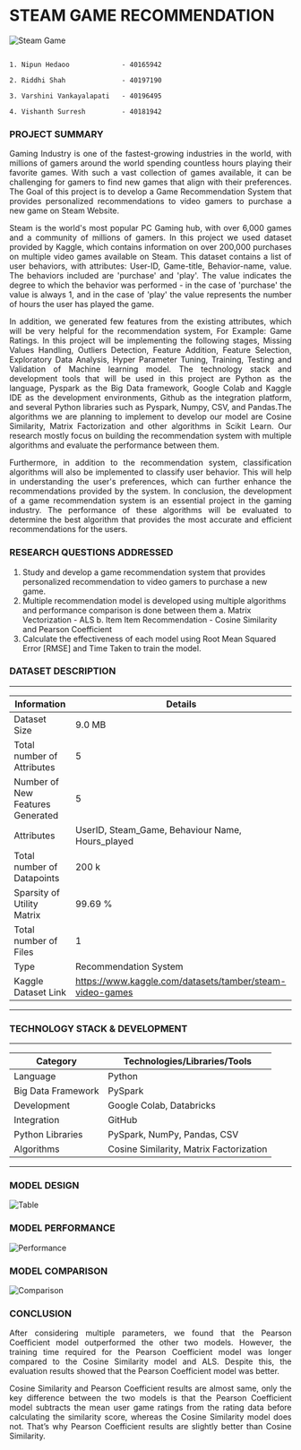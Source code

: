 # STEAM GAME RECOMMENDATION

![Steam Game](https://user-images.githubusercontent.com/35566310/236703142-5ab6d9e0-6ca8-419e-b712-a4625edf372a.jpg)

                                                                                      1. Nipun Hedaoo             - 40165942          
                                                                                      2. Riddhi Shah              - 40197190
                                                                                      3. Varshini Vankayalapati   - 40196495
                                                                                      4. Vishanth Surresh         - 40181942

### PROJECT SUMMARY
<p align="justify"> 
Gaming Industry is one of the fastest-growing industries in the world, with millions of gamers around the world spending countless hours playing their favorite games. With such a vast collection of games available, it can be challenging for gamers to find new games that align with their preferences. The Goal of this project is to develop a Game Recommendation System that provides personalized recommendations to video gamers to purchase a new game on Steam Website. 
</p>

<p align="justify"> 
Steam is the world's most popular PC Gaming hub, with over 6,000 games and a community of millions of gamers. In this project we used dataset provided by Kaggle, which contains information on over 200,000 purchases on multiple video games available on Steam. This dataset contains a list of user behaviors, with attributes: User-ID, Game-title, Behavior-name, value. The behaviors included are 'purchase' and 'play'. The value indicates the degree to which the behavior was performed - in the case of 'purchase' the value is always 1, and in the case of 'play' the value represents the number of hours the user has played the game.
</p>

<p align="justify"> 
In addition, we generated few features from the existing attributes, which will be very helpful for the recommendation system, For Example: Game Ratings. In this project will be implementing the following stages, Missing Values Handling, Outliers Detection, Feature Addition, Feature Selection, Exploratory Data Analysis, Hyper Parameter Tuning, Training, Testing and Validation of Machine learning model. The technology stack and development tools that will be used in this project are Python as the language, Pyspark as the Big Data framework, Google Colab and Kaggle IDE as the development environments, Github as the integration platform, and several Python libraries such as Pyspark, Numpy, CSV, and Pandas.The algorithms we are planning to implement to develop our model are Cosine Similarity, Matrix Factorization and other algorithms in Scikit Learn. Our research mostly focus on building the recommendation system with multiple algorithms and evaluate the performance between them. 
</p>

<p align="justify"> 
Furthermore, in addition to the recommendation system, classification algorithms will also be implemented to classify user behavior. This will help in understanding the user's preferences, which can further enhance the recommendations provided by the system. In conclusion, the development of a game recommendation system is an essential project in the gaming industry. The performance of these algorithms will be evaluated to determine the best algorithm that provides the most accurate and efficient recommendations for the users.
</p>

### RESEARCH QUESTIONS ADDRESSED
1. Study and develop a game recommendation system that provides personalized recommendation to video gamers to purchase a new game.
2. Multiple recommendation model is developed using  multiple algorithms and performance comparison is done between them
    a. Matrix Vectorization - ALS
    b. Item Item Recommendation - Cosine Similarity and Pearson Coefficient
3. Calculate the effectiveness of each model using Root Mean Squared Error [RMSE] and Time Taken to train the model.

### DATASET DESCRIPTION
-----------------------------------------------------------------------------------------------
| Information                      | Details                                                  |
|----------------------------------|----------------------------------------------------------|
| Dataset Size                     | 9.0 MB                                                   |
| Total number of Attributes       | 5                                                        |
| Number of New Features Generated | 5                                                        |
| Attributes                       | UserID, Steam_Game, Behaviour Name, Hours_played         |
| Total number of Datapoints       | 200 k                                                    |
| Sparsity of Utility Matrix       | 99.69 %                                                  |
| Total number of Files            | 1                                                        |
| Type                             | Recommendation System                                    |
| Kaggle Dataset Link              | https://www.kaggle.com/datasets/tamber/steam-video-games |
-----------------------------------------------------------------------------------------------

### TECHNOLOGY STACK & DEVELOPMENT
-------------------------------------------------------------------
| Category             | Technologies/Libraries/Tools             |
|----------------------|------------------------------------------|
| Language             | Python                                   |
| Big Data Framework   | PySpark                                  |
| Development          | Google Colab, Databricks                 |
| Integration          | GitHub                                   |
| Python Libraries     | PySpark, NumPy, Pandas, CSV              |
| Algorithms           | Cosine Similarity, Matrix Factorization  |
-------------------------------------------------------------------


### MODEL DESIGN
![Table](https://user-images.githubusercontent.com/35566310/236702729-11ac586e-355f-47ba-8918-ba4f3c7dad37.png)

### MODEL PERFORMANCE 
![Performance](https://user-images.githubusercontent.com/35566310/236702816-2d178501-5b53-4de9-8140-a911eac44c3d.png)

### MODEL COMPARISON
![Comparison](https://user-images.githubusercontent.com/35566310/236702945-19d5f82e-fbc9-41aa-876c-8727302ef9d8.png)


### CONCLUSION
<p align="justify"> 
After considering multiple parameters, we found that the Pearson Coefficient model outperformed the other two models. However, the training time required for the Pearson Coefficient model was longer compared to the Cosine Similarity model and ALS. Despite this, the evaluation results showed that the Pearson Coefficient model was better. 
</p>

<p align="justify"> 
Cosine Similarity and Pearson Coefficient results are almost same, only the key difference between the two models is that the Pearson Coefficient model subtracts the mean user game ratings from the rating data before calculating the similarity score, whereas the Cosine Similarity model does not. That’s why Pearson Coefficient results are slightly better than Cosine Similarity. 
</p>



